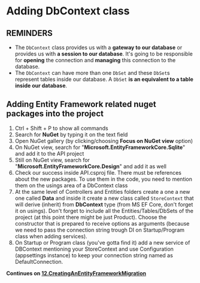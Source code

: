 # Adding DbContext class 
## REMINDERS  
- The ``DbContext`` class provides us with a **gateway to our database** or provides us with **a session to our database**. It's going to be responsible for **opening** the connection and **managing** this connection to the database. 
- The ``DbContext`` can have more than one ``DbSet`` and these ``DbSet``s represent tables inside our database. A ``DbSet`` **is an equivalent to a table inside our database**. 

## Adding Entity Framework related nuget packages into the project 
1. Ctrl + Shift + P to show all commands 
2. Search for **NuGet** by typing it on the text field 
3. Open NuGet gallery (by clicking/choosing **Focus on NuGet view** option) 
4. On NuGet view, search for "**Microsoft.EntityFrameworkCore.Sqlite**" and add it to the API project 
5. Still on NuGet view, search for "**Microsoft.EntityFrameworkCore.Design**" and add it as well 
6. Check our success inside API.csproj file. There must be references about the new packages. To use them in the code, you need to mention them on the usings area of a DbContext class  
7. At the same level of Controllers and Entities folders create a one a new one called **Data** and inside it create a new class called ``StoreContext`` that will derive (inherit) from **DbContext** type (from MS EF Core, don't forget it on usings). Don't forget to include all the Entities/Tables/DbSets of the project (at this point there might be just Product). Choose the constructor that is prepared to receive options as arguments (because we need to pass the connection string trough DI on Startup/Program class when adding services). 
8. On Startup or Program class (you've gotta find it) add a new service of DBContext mentioning your StoreContext and use Configuration (appsettings instance) to keep your connection string named as DefaultConnection. 

**Continues on [12.CreatingAnEntityFrameworkMigration](./12.CreatingAnEntityFrameworkMigration.md)**

  